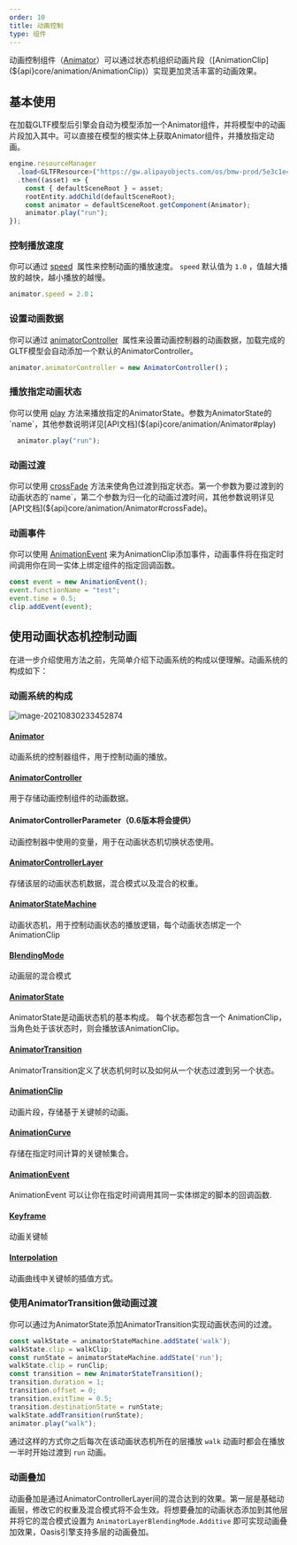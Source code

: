 ```yaml
---
order: 10
title: 动画控制
type: 组件
---
```


动画控制组件（[Animator](${api}core/animation/Animator)）可以通过状态机组织动画片段（[AnimationClip](${api}core/animation/AnimationClip)）实现更加灵活丰富的动画效果。

<playground src="skeleton-animation.ts"></playground>

## 基本使用
在加载GLTF模型后引擎会自动为模型添加一个Animator组件，并将模型中的动画片段加入其中。可以直接在模型的根实体上获取Animator组件，并播放指定动画。
```typescript
engine.resourceManager
  .load<GLTFResource>("https://gw.alipayobjects.com/os/bmw-prod/5e3c1e4e-496e-45f8-8e05-f89f2bd5e4a4.glb")
  .then((asset) => {
    const { defaultSceneRoot } = asset;
    rootEntity.addChild(defaultSceneRoot);
    const animator = defaultSceneRoot.getComponent(Animator);
    animator.play("run");
});
```

### 控制播放速度

你可以通过 [speed](${api}core/animation/Animator#speed)  属性来控制动画的播放速度。 `speed` 默认值为 `1.0` ，值越大播放的越快，越小播放的越慢。


```typescript
animator.speed = 2.0；
```

### 设置动画数据

你可以通过 [animatorController](${api}core/animation/Animator#animatorController)  属性来设置动画控制器的动画数据，加载完成的GLTF模型会自动添加一个默认的AnimatorController。


```typescript
animator.animatorController = new AnimatorController()；
```


### 播放指定动画状态

<playground src="skeleton-animation-play"></playground>

你可以使用 [play](${api}core/animation/Animator#play) 方法来播放指定的AnimatorState。参数为AnimatorState的`name`，其他参数说明详见[API文档](${api}core/animation/Animator#play)

```typescript
  animator.play("run");
```

### 动画过渡

<playground src="skeleton-animation-crossFade"></playground>

你可以使用 [crossFade](${api}core/animation/Animator#crossFade) 方法来使角色过渡到指定状态。第一个参数为要过渡到的动画状态的`name`，第二个参数为归一化的动画过渡时间，其他参数说明详见[API文档](${api}core/animation/Animator#crossFade)。


### 动画事件

<playground src="animation-event"></playground>

你可以使用 [AnimationEvent](${api}core/animation/AnimationEvent) 来为AnimationClip添加事件，动画事件将在指定时间调用你在同一实体上绑定组件的指定回调函数。

```typescript
const event = new AnimationEvent();
event.functionName = "test";
event.time = 0.5;
clip.addEvent(event);
```

## 使用动画状态机控制动画

在进一步介绍使用方法之前，先简单介绍下动画系统的构成以便理解。动画系统的构成如下：


### 动画系统的构成

![image-20210830233452874](https://gw.alipayobjects.com/zos/OasisHub/b973418a-cca7-46c9-9298-a54e7d445f70/image-20210830233452874.png)

#### [Animator](${api}core/animation/Animator)
动画系统的控制器组件，用于控制动画的播放。

#### [AnimatorController](${api}core/animation/AnimatorController)
用于存储动画控制组件的动画数据。

#### AnimatorControllerParameter（0.6版本将会提供）
动画控制器中使用的变量，用于在动画状态机切换状态使用。

#### [AnimatorControllerLayer](${api}core/animation/AnimatorControllerLayer)
存储该层的动画状态机数据，混合模式以及混合的权重。

#### [AnimatorStateMachine](${api}core/animation/AnimatorStateMachine)
动画状态机，用于控制动画状态的播放逻辑，每个动画状态绑定一个AnimationClip

#### [BlendingMode](${api}core/animation/AnimatorControllerLayer#blendingMode)
动画层的混合模式

#### [AnimatorState](${api}core/animation/AnimatorState)
AnimatorState是动画状态机的基本构成。 每个状态都包含一个 AnimationClip，当角色处于该状态时，则会播放该AnimationClip。

#### [AnimatorTransition](${api}core/animation/AnimatorTransition)
AnimatorTransition定义了状态机何时以及如何从一个状态过渡到另一个状态。

#### [AnimationClip](${api}core/animation/AnimationClip)
动画片段，存储基于关键帧的动画。

#### [AnimationCurve](${api}core/animation/AnimationCurve)
存储在指定时间计算的关键帧集合。

#### [AnimationEvent](${api}core/animation/AnimationEvent)
AnimationEvent 可以让你在指定时间调用其同一实体绑定的脚本的回调函数.

#### [Keyframe](${api}core/animation/KeyFrame)
动画关键帧

#### [Interpolation](${api}core/animation/AnimationCurve#interpolation)
动画曲线中关键帧的插值方式。

### 使用AnimatorTransition做动画过渡
你可以通过为AnimatorState添加AnimatorTransition实现动画状态间的过渡。

```typescript
const walkState = animatorStateMachine.addState('walk');
walkState.clip = walkClip;
const runState = animatorStateMachine.addState('run');
walkState.clip = runClip;
const transition = new AnimatorStateTransition();
transition.duration = 1;
transition.offset = 0;
transition.exitTime = 0.5;
transition.destinationState = runState;
walkState.addTransition(runState);
animator.play("walk");
```
通过这样的方式你之后每次在该动画状态机所在的层播放 `walk` 动画时都会在播放一半时开始过渡到 `run` 动画。

### 动画叠加

<playground src="skeleton-animation-additive"></playground>

动画叠加是通过AnimatorControllerLayer间的混合达到的效果。第一层是基础动画层，修改它的权重及混合模式将不会生效。将想要叠加的动画状态添加到其他层并将它的混合模式设置为 `AnimatorLayerBlendingMode.Additive` 即可实现动画叠加效果，Oasis引擎支持多层的动画叠加。

